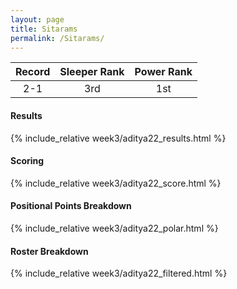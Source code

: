 ```yaml
---
layout: page
title: Sitarams
permalink: /Sitarams/
---
```


Record | Sleeper Rank | Power Rank               
:--: | :--: | :--:
2-1 | 3rd | 1st   

#### Results
{% include_relative week3/aditya22_results.html %}

#### Scoring
{% include_relative week3/aditya22_score.html %}

#### Positional Points Breakdown
{% include_relative week3/aditya22_polar.html %}

#### Roster Breakdown
{% include_relative week3/aditya22_filtered.html %}
